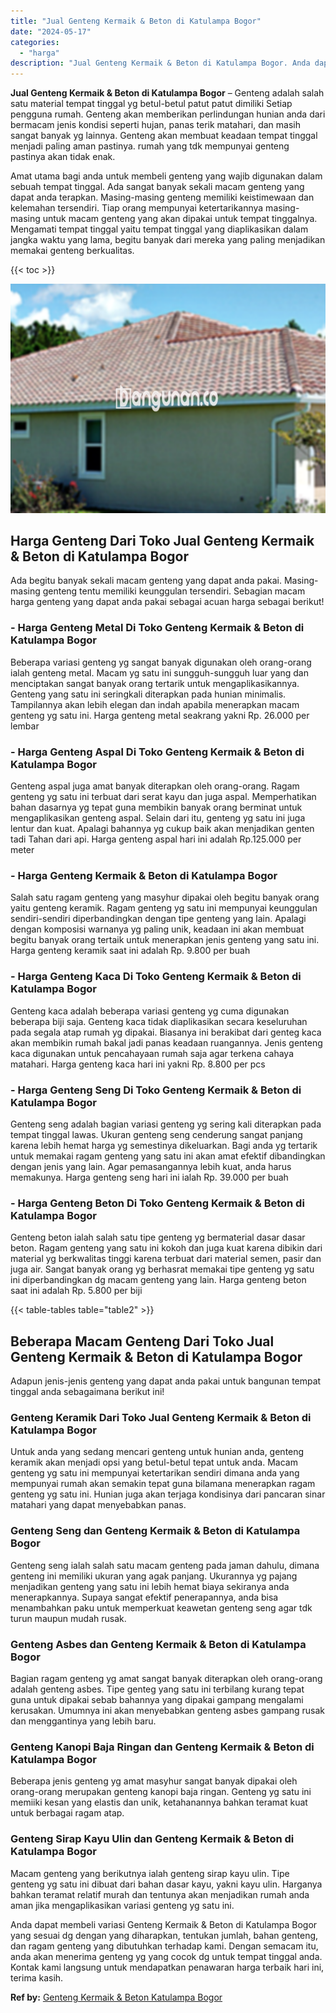 ```yaml
---
title: "Jual Genteng Kermaik & Beton di Katulampa Bogor"
date: "2024-05-17"
categories: 
  - "harga"
description: "Jual Genteng Kermaik & Beton di Katulampa Bogor. Anda dapat membeli variasi Genteng Kermaik & Beton di Katulampa Bogor yang sesuai dg dengan yang diharapkan,..."
---
```


**Jual Genteng Kermaik & Beton di Katulampa Bogor** – Genteng adalah salah satu material tempat tinggal yg betul-betul patut patut dimiliki Setiap pengguna rumah. Genteng akan memberikan perlindungan hunian anda dari bermacam jenis kondisi seperti hujan, panas terik matahari, dan masih sangat banyak yg lainnya. Genteng akan membuat keadaan tempat tinggal menjadi paling aman pastinya. rumah yang tdk mempunyai genteng pastinya akan tidak enak.

Amat utama bagi anda untuk membeli genteng yang wajib digunakan dalam sebuah tempat tinggal. Ada sangat banyak sekali macam genteng yang dapat anda terapkan. Masing-masing genteng memiliki keistimewaan dan kelemahan tersendiri. Tiap orang mempunyai ketertarikannya masing-masing untuk macam genteng yang akan dipakai untuk tempat tinggalnya. Mengamati tempat tinggal yaitu tempat tinggal yang diaplikasikan dalam jangka waktu yang lama, begitu banyak dari mereka yang paling menjadikan memakai genteng berkualitas.

{{< toc >}}

![Jual Genteng Kermaik & Beton di Katulampa Bogor](/images/genteng-minimalis-murah16.png)

## Harga Genteng Dari Toko Jual Genteng Kermaik & Beton di Katulampa Bogor

Ada begitu banyak sekali macam genteng yang dapat anda pakai. Masing-masing genteng tentu memiliki keunggulan tersendiri. Sebagian macam harga genteng yang dapat anda pakai sebagai acuan harga sebagai berikut!

### \- Harga Genteng Metal Di Toko Genteng Kermaik & Beton di Katulampa Bogor

Beberapa variasi genteng yg sangat banyak digunakan oleh orang-orang ialah genteng metal. Macam yg satu ini sungguh-sungguh luar yang dan menciptakan sangat banyak orang tertarik untuk mengaplikasikannya. Genteng yang satu ini seringkali diterapkan pada hunian minimalis. Tampilannya akan lebih elegan dan indah apabila menerapkan macam genteng yg satu ini. Harga genteng metal seakrang yakni Rp. 26.000 per lembar

### \- Harga Genteng Aspal Di Toko Genteng Kermaik & Beton di Katulampa Bogor

Genteng aspal juga amat banyak diterapkan oleh orang-orang. Ragam genteng yg satu ini terbuat dari serat kayu dan juga aspal. Memperhatikan bahan dasarnya yg tepat guna membikin banyak orang berminat untuk mengaplikasikan genteng aspal. Selain dari itu, genteng yg satu ini juga lentur dan kuat. Apalagi bahannya yg cukup baik akan menjadikan genten tadi Tahan dari api. Harga genteng aspal hari ini adalah Rp.125.000 per meter

### \- Harga Genteng Kermaik & Beton di Katulampa Bogor

Salah satu ragam genteng yang masyhur dipakai oleh begitu banyak orang yaitu genteng keramik. Ragam genteng yg satu ini mempunyai keunggulan sendiri-sendiri diperbandingkan dengan tipe genteng yang lain. Apalagi dengan komposisi warnanya yg paling unik, keadaan ini akan membuat begitu banyak orang tertaik untuk menerapkan jenis genteng yang satu ini. Harga genteng keramik saat ini adalah Rp. 9.800 per buah

### \- Harga Genteng Kaca Di Toko Genteng Kermaik & Beton di Katulampa Bogor

Genteng kaca adalah beberapa variasi genteng yg cuma digunakan beberapa biji saja. Genteng kaca tidak diaplikasikan secara keseluruhan pada segala atap rumah yg dipakai. Biasanya ini berakibat dari genteg kaca akan membikin rumah bakal jadi panas keadaan ruangannya. Jenis genteng kaca digunakan untuk pencahayaan rumah saja agar terkena cahaya matahari. Harga genteng kaca hari ini yakni Rp. 8.800 per pcs

### \- Harga Genteng Seng Di Toko Genteng Kermaik & Beton di Katulampa Bogor

Genteng seng adalah bagian variasi genteng yg sering kali diterapkan pada tempat tinggal lawas. Ukuran genteng seng cenderung sangat panjang karena lebih hemat harga yg semestinya dikeluarkan. Bagi anda yg tertarik untuk memakai ragam genteng yang satu ini akan amat efektif dibandingkan dengan jenis yang lain. Agar pemasangannya lebih kuat, anda harus memakunya. Harga genteng seng hari ini ialah Rp. 39.000 per buah

### \- Harga Genteng Beton Di Toko Genteng Kermaik & Beton di Katulampa Bogor

Genteng beton ialah salah satu tipe genteng yg bermaterial dasar dasar beton. Ragam genteng yang satu ini kokoh dan juga kuat karena dibikin dari material yg berkwalitas tinggi karena terbuat dari material semen, pasir dan juga air. Sangat banyak orang yg berhasrat memakai tipe genteng yg satu ini diperbandingkan dg macam genteng yang lain. Harga genteng beton saat ini adalah Rp. 5.800 per biji

{{< table-tables table="table2" >}}

## Beberapa Macam Genteng Dari Toko Jual Genteng Kermaik & Beton di Katulampa Bogor

Adapun jenis-jenis genteng yang dapat anda pakai untuk bangunan tempat tinggal anda sebagaimana berikut ini!

### Genteng Keramik Dari Toko Jual Genteng Kermaik & Beton di Katulampa Bogor

Untuk anda yang sedang mencari genteng untuk hunian anda, genteng keramik akan menjadi opsi yang betul-betul tepat untuk anda. Macam genteng yg satu ini mempunyai ketertarikan sendiri dimana anda yang mempunyai rumah akan semakin tepat guna bilamana menerapkan ragam genteng yg satu ini. Hunian juga akan terjaga kondisinya dari pancaran sinar matahari yang dapat menyebabkan panas.

### Genteng Seng dan Genteng Kermaik & Beton di Katulampa Bogor

Genteng seng ialah salah satu macam genteng pada jaman dahulu, dimana genteng ini memiliki ukuran yang agak panjang. Ukurannya yg pajang menjadikan genteng yang satu ini lebih hemat biaya sekiranya anda menerapkannya. Supaya sangat efektif penerapannya, anda bisa menambahkan paku untuk memperkuat keawetan genteng seng agar tdk turun maupun mudah rusak.

### Genteng Asbes dan Genteng Kermaik & Beton di Katulampa Bogor

Bagian ragam genteng yg amat sangat banyak diterapkan oleh orang-orang adalah genteng asbes. Tipe genteg yang satu ini terbilang kurang tepat guna untuk dipakai sebab bahannya yang dipakai gampang mengalami kerusakan. Umumnya ini akan menyebabkan genteng asbes gampang rusak dan menggantinya yang lebih baru.

### Genteng Kanopi Baja Ringan dan Genteng Kermaik & Beton di Katulampa Bogor

Beberapa jenis genteng yg amat masyhur sangat banyak dipakai oleh orang-orang merupakan genteng kanopi baja ringan. Genteng yg satu ini memiiki kesan yang elastis dan unik, ketahanannya bahkan teramat kuat untuk berbagai ragam atap.

### Genteng Sirap Kayu Ulin dan Genteng Kermaik & Beton di Katulampa Bogor

Macam genteng yang berikutnya ialah genteng sirap kayu ulin. Tipe genteng yg satu ini dibuat dari bahan dasar kayu, yakni kayu ulin. Harganya bahkan teramat relatif murah dan tentunya akan menjadikan rumah anda aman jika mengaplikasikan variasi genteng yg satu ini.

Anda dapat membeli variasi Genteng Kermaik & Beton di Katulampa Bogor yang sesuai dg dengan yang diharapkan, tentukan jumlah, bahan genteng, dan ragam genteng yang dibutuhkan terhadap kami. Dengan semacam itu, anda akan menerima genteng yg yang cocok dg untuk tempat tinggal anda. Kontak kami langsung untuk mendapatkan penawaran harga terbaik hari ini, terima kasih.

**Ref by:**  [Genteng Kermaik & Beton  Katulampa Bogor](https://id.wikipedia.org/wiki/Genteng)
